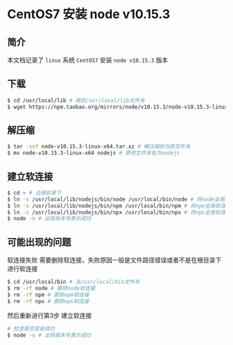 # CentOS7 安装 node v10.15.3
## 简介
本文档记录了 `linux` 系统 `CentOS7` 安装 `node v10.15.3` 版本

<src-BackToTop></src-BackToTop>
<src-MetaChange></src-MetaChange>

## 下载
```bash
$ cd /usr/local/lib # 跳到/usr/local/lib文件夹
$ wget https://npm.taobao.org/mirrors/node/v10.15.3/node-v10.15.3-linux-x64.tar.xz # 下载node
```

## 解压缩
```bash
$ tar -xvf node-v10.15.3-linux-x64.tar.xz # 解压缩到当前文件夹
$ mv node-v10.15.3-linux-x64 nodejs # 更改文件夹名为nodejs
```

## 建立软连接
```bash
$ cd ~ # 去根目录下
$ ln -s /usr/local/lib/nodejs/bin/node /usr/local/bin/node # 将node全局软连接(全局可用)
$ ln -s /usr/local/lib/nodejs/bin/npm /usr/local/bin/npm # 将npm全局软连接(全局可用)
$ ln -s /usr/local/lib/nodejs/bin/npx /usr/local/bin/npx # 将npx全局软连接(全局可用)
$ node -v # 出现版本号表示成功
```

## 可能出现的问题
软连接失败 需要删除软连接，失败原因一般是文件路径错误或者不是在根目录下进行软连接
```bash
$ cd /usr/local/bin # 去/usr/local/bin文件夹
$ rm -rf node # 删除node软连接
$ rm -rf npm # 删除npm软连接
$ rm -rf npx # 删除npx软连接
```
然后重新进行第3步 建立软连接
```bash
# 检查是否安装成功
$ node -v # 出现版本号表示成功
```


